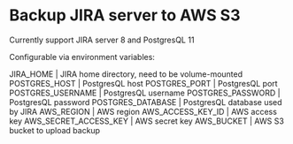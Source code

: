 # Backup JIRA server to AWS S3

Currently support JIRA server 8 and PostgresQL 11

Configurable via environment variables:

JIRA_HOME | JIRA home directory, need to be volume-mounted
POSTGRES_HOST | PostgresQL host
POSTGRES_PORT | PostgresQL port
POSTGRES_USERNAME | PostgresQL username
POSTGRES_PASSWORD | PostgresQL password
POSTGRES_DATABASE | PostgresQL database used by JIRA
AWS_REGION | AWS region
AWS_ACCESS_KEY_ID | AWS access key
AWS_SECRET_ACCESS_KEY | AWS secret key
AWS_BUCKET | AWS S3 bucket to upload backup
